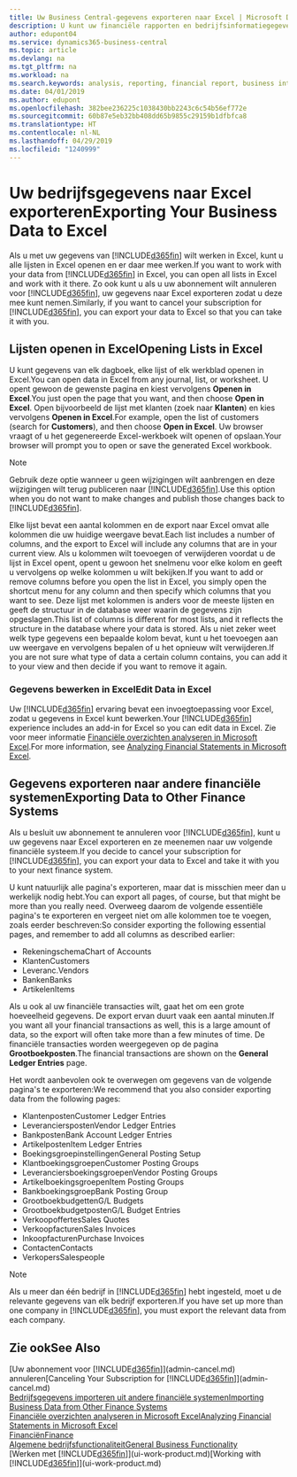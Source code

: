 ```yaml
---
title: Uw Business Central-gegevens exporteren naar Excel | Microsoft Docs
description: U kunt uw financiële rapporten en bedrijfsinformatiegegevens uit Business Central exporteren naar Excel of uw gegevens in Excel openen.
author: edupont04
ms.service: dynamics365-business-central
ms.topic: article
ms.devlang: na
ms.tgt_pltfrm: na
ms.workload: na
ms.search.keywords: analysis, reporting, financial report, business intelligence, BI, Excel
ms.date: 04/01/2019
ms.author: edupont
ms.openlocfilehash: 382bee236225c1038430bb2243c6c54b56ef772e
ms.sourcegitcommit: 60b87e5eb32bb408dd65b9855c29159b1dfbfca8
ms.translationtype: HT
ms.contentlocale: nl-NL
ms.lasthandoff: 04/29/2019
ms.locfileid: "1240999"
---
```

# <a name="exporting-your-business-data-to-excel"></a><span data-ttu-id="a0054-103">Uw bedrijfsgegevens naar Excel exporteren</span><span class="sxs-lookup"><span data-stu-id="a0054-103">Exporting Your Business Data to Excel</span></span>
<span data-ttu-id="a0054-104">Als u met uw gegevens van [!INCLUDE[d365fin](includes/d365fin_md.md)] wilt werken in Excel, kunt u alle lijsten in Excel openen en er daar mee werken.</span><span class="sxs-lookup"><span data-stu-id="a0054-104">If you want to work with your data from [!INCLUDE[d365fin](includes/d365fin_md.md)] in Excel, you can open all lists in Excel and work with it there.</span></span> <span data-ttu-id="a0054-105">Zo ook kunt u als u uw abonnement wilt annuleren voor [!INCLUDE[d365fin](includes/d365fin_md.md)], uw gegevens naar Excel exporteren zodat u deze mee kunt nemen.</span><span class="sxs-lookup"><span data-stu-id="a0054-105">Similarly, if you want to cancel your subscription for [!INCLUDE[d365fin](includes/d365fin_md.md)], you can export your data to Excel so that you can take it with you.</span></span>

## <a name="opening-lists-in-excel"></a><span data-ttu-id="a0054-106">Lijsten openen in Excel</span><span class="sxs-lookup"><span data-stu-id="a0054-106">Opening Lists in Excel</span></span>
<span data-ttu-id="a0054-107">U kunt gegevens van elk dagboek, elke lijst of elk werkblad openen in Excel.</span><span class="sxs-lookup"><span data-stu-id="a0054-107">You can open data in Excel from any journal, list, or worksheet.</span></span> <span data-ttu-id="a0054-108">U opent gewoon de gewenste pagina en kiest vervolgens **Openen in Excel**.</span><span class="sxs-lookup"><span data-stu-id="a0054-108">You just open the page that you want, and then choose **Open in Excel**.</span></span> <span data-ttu-id="a0054-109">Open bijvoorbeeld de lijst met klanten (zoek naar **Klanten**) en kies vervolgens **Openen in Excel**.</span><span class="sxs-lookup"><span data-stu-id="a0054-109">For example, open the list of customers (search for **Customers**), and then choose **Open in Excel**.</span></span> <span data-ttu-id="a0054-110">Uw browser vraagt of u het gegenereerde Excel-werkboek wilt openen of opslaan.</span><span class="sxs-lookup"><span data-stu-id="a0054-110">Your browser will prompt you to open or save the generated Excel workbook.</span></span>  

> [!NOTE]
> <span data-ttu-id="a0054-111">Gebruik deze optie wanneer u geen wijzigingen wilt aanbrengen en deze wijzigingen wilt terug publiceren naar [!INCLUDE[d365fin](includes/d365fin_md.md)].</span><span class="sxs-lookup"><span data-stu-id="a0054-111">Use this option when you do not want to make changes and publish those changes back to [!INCLUDE[d365fin](includes/d365fin_md.md)].</span></span>  

<span data-ttu-id="a0054-112">Elke lijst bevat een aantal kolommen en de export naar Excel omvat alle kolommen die uw huidige weergave bevat.</span><span class="sxs-lookup"><span data-stu-id="a0054-112">Each list includes a number of columns, and the export to Excel will include any columns that are in your current view.</span></span> <span data-ttu-id="a0054-113">Als u kolommen wilt toevoegen of verwijderen voordat u de lijst in Excel opent, opent u gewoon het snelmenu voor elke kolom en geeft u vervolgens op welke kolommen u wilt bekijken.</span><span class="sxs-lookup"><span data-stu-id="a0054-113">If you want to add or remove columns before you open the list in Excel, you simply open the shortcut menu for any column and then specify which columns that you want to see.</span></span> <span data-ttu-id="a0054-114">Deze lijst met kolommen is anders voor de meeste lijsten en geeft de structuur in de database weer waarin de gegevens zijn opgeslagen.</span><span class="sxs-lookup"><span data-stu-id="a0054-114">This list of columns is different for most lists, and it reflects the structure in the database where your data is stored.</span></span> <span data-ttu-id="a0054-115">Als u niet zeker weet welk type gegevens een bepaalde kolom bevat, kunt u het toevoegen aan uw weergave en vervolgens bepalen of u het opnieuw wilt verwijderen.</span><span class="sxs-lookup"><span data-stu-id="a0054-115">If you are not sure what type of data a certain column contains, you can add it to your view and then decide if you want to remove it again.</span></span>  

### <a name="edit-data-in-excel"></a><span data-ttu-id="a0054-116">Gegevens bewerken in Excel</span><span class="sxs-lookup"><span data-stu-id="a0054-116">Edit Data in Excel</span></span>
<span data-ttu-id="a0054-117">Uw [!INCLUDE[d365fin](includes/d365fin_md.md)] ervaring bevat een invoegtoepassing voor Excel, zodat u gegevens in Excel kunt bewerken.</span><span class="sxs-lookup"><span data-stu-id="a0054-117">Your [!INCLUDE[d365fin](includes/d365fin_md.md)] experience includes an add-in for Excel so you can edit data in Excel.</span></span> <span data-ttu-id="a0054-118">Zie voor meer informatie [Financiële overzichten analyseren in Microsoft Excel](finance-analyze-excel.md).</span><span class="sxs-lookup"><span data-stu-id="a0054-118">For more information, see [Analyzing Financial Statements in Microsoft Excel](finance-analyze-excel.md).</span></span>  

## <a name="exporting-data-to-other-finance-systems"></a><span data-ttu-id="a0054-119">Gegevens exporteren naar andere financiële systemen</span><span class="sxs-lookup"><span data-stu-id="a0054-119">Exporting Data to Other Finance Systems</span></span>
<span data-ttu-id="a0054-120">Als u besluit uw abonnement te annuleren voor [!INCLUDE[d365fin](includes/d365fin_md.md)], kunt u uw gegevens naar Excel exporteren en ze meenemen naar uw volgende financiële systeem.</span><span class="sxs-lookup"><span data-stu-id="a0054-120">If you decide to cancel your subscription for [!INCLUDE[d365fin](includes/d365fin_md.md)], you can export your data to Excel and take it with you to your next finance system.</span></span>  

<span data-ttu-id="a0054-121">U kunt natuurlijk alle pagina's exporteren, maar dat is misschien meer dan u werkelijk nodig hebt.</span><span class="sxs-lookup"><span data-stu-id="a0054-121">You can export all pages, of course, but that might be more than you really need.</span></span> <span data-ttu-id="a0054-122">Overweeg daarom de volgende essentiële pagina's te exporteren en vergeet niet om alle kolommen toe te voegen, zoals eerder beschreven:</span><span class="sxs-lookup"><span data-stu-id="a0054-122">So consider exporting the following essential pages, and remember to add all columns as described earlier:</span></span>  

* <span data-ttu-id="a0054-123">Rekeningschema</span><span class="sxs-lookup"><span data-stu-id="a0054-123">Chart of Accounts</span></span>  
* <span data-ttu-id="a0054-124">Klanten</span><span class="sxs-lookup"><span data-stu-id="a0054-124">Customers</span></span>  
* <span data-ttu-id="a0054-125">Leveranc.</span><span class="sxs-lookup"><span data-stu-id="a0054-125">Vendors</span></span>  
* <span data-ttu-id="a0054-126">Banken</span><span class="sxs-lookup"><span data-stu-id="a0054-126">Banks</span></span>  
* <span data-ttu-id="a0054-127">Artikelen</span><span class="sxs-lookup"><span data-stu-id="a0054-127">Items</span></span>  

<span data-ttu-id="a0054-128">Als u ook al uw financiële transacties wilt, gaat het om een grote hoeveelheid gegevens. De export ervan duurt vaak een aantal minuten.</span><span class="sxs-lookup"><span data-stu-id="a0054-128">If you want all your financial transactions as well, this is a large amount of data, so the export will often take more than a few minutes of time.</span></span> <span data-ttu-id="a0054-129">De financiële transacties worden weergegeven op de pagina **Grootboekposten**.</span><span class="sxs-lookup"><span data-stu-id="a0054-129">The financial transactions are shown on the **General Ledger Entries** page.</span></span>  

<span data-ttu-id="a0054-130">Het wordt aanbevolen ook te overwegen om gegevens van de volgende pagina's te exporteren:</span><span class="sxs-lookup"><span data-stu-id="a0054-130">We recommend that you also consider exporting data from the following pages:</span></span>  

* <span data-ttu-id="a0054-131">Klantenposten</span><span class="sxs-lookup"><span data-stu-id="a0054-131">Customer Ledger Entries</span></span>  
* <span data-ttu-id="a0054-132">Leveranciersposten</span><span class="sxs-lookup"><span data-stu-id="a0054-132">Vendor Ledger Entries</span></span>  
* <span data-ttu-id="a0054-133">Bankposten</span><span class="sxs-lookup"><span data-stu-id="a0054-133">Bank Account Ledger Entries</span></span>  
* <span data-ttu-id="a0054-134">Artikelposten</span><span class="sxs-lookup"><span data-stu-id="a0054-134">Item Ledger Entries</span></span>  
* <span data-ttu-id="a0054-135">Boekingsgroepinstellingen</span><span class="sxs-lookup"><span data-stu-id="a0054-135">General Posting Setup</span></span>  
* <span data-ttu-id="a0054-136">Klantboekingsgroepen</span><span class="sxs-lookup"><span data-stu-id="a0054-136">Customer Posting Groups</span></span>  
* <span data-ttu-id="a0054-137">Leveranciersboekingsgroepen</span><span class="sxs-lookup"><span data-stu-id="a0054-137">Vendor Posting Groups</span></span>  
* <span data-ttu-id="a0054-138">Artikelboekingsgroepen</span><span class="sxs-lookup"><span data-stu-id="a0054-138">Item Posting Groups</span></span>  
* <span data-ttu-id="a0054-139">Bankboekingsgroep</span><span class="sxs-lookup"><span data-stu-id="a0054-139">Bank Posting Group</span></span>  
* <span data-ttu-id="a0054-140">Grootboekbudgetten</span><span class="sxs-lookup"><span data-stu-id="a0054-140">G/L Budgets</span></span>  
* <span data-ttu-id="a0054-141">Grootboekbudgetposten</span><span class="sxs-lookup"><span data-stu-id="a0054-141">G/L Budget Entries</span></span>  
* <span data-ttu-id="a0054-142">Verkoopoffertes</span><span class="sxs-lookup"><span data-stu-id="a0054-142">Sales Quotes</span></span>  
* <span data-ttu-id="a0054-143">Verkoopfacturen</span><span class="sxs-lookup"><span data-stu-id="a0054-143">Sales Invoices</span></span>  
* <span data-ttu-id="a0054-144">Inkoopfacturen</span><span class="sxs-lookup"><span data-stu-id="a0054-144">Purchase Invoices</span></span>  
* <span data-ttu-id="a0054-145">Contacten</span><span class="sxs-lookup"><span data-stu-id="a0054-145">Contacts</span></span>  
* <span data-ttu-id="a0054-146">Verkopers</span><span class="sxs-lookup"><span data-stu-id="a0054-146">Salespeople</span></span>  

> [!NOTE]  
>   <span data-ttu-id="a0054-147">Als u meer dan één bedrijf in [!INCLUDE[d365fin](includes/d365fin_md.md)] hebt ingesteld, moet u de relevante gegevens van elk bedrijf exporteren.</span><span class="sxs-lookup"><span data-stu-id="a0054-147">If you have set up more than one company in [!INCLUDE[d365fin](includes/d365fin_md.md)], you must export the relevant data from each company.</span></span>

## <a name="see-also"></a><span data-ttu-id="a0054-148">Zie ook</span><span class="sxs-lookup"><span data-stu-id="a0054-148">See Also</span></span>
<span data-ttu-id="a0054-149">[Uw abonnement voor [!INCLUDE[d365fin](includes/d365fin_md.md)]](admin-cancel.md) annuleren</span><span class="sxs-lookup"><span data-stu-id="a0054-149">[Canceling Your Subscription for [!INCLUDE[d365fin](includes/d365fin_md.md)]](admin-cancel.md)</span></span>  
[<span data-ttu-id="a0054-150">Bedrijfsgegevens importeren uit andere financiële systemen</span><span class="sxs-lookup"><span data-stu-id="a0054-150">Importing Business Data from Other Finance Systems</span></span>](across-import-data-configuration-packages.md)  
[<span data-ttu-id="a0054-151">Financiële overzichten analyseren in Microsoft Excel</span><span class="sxs-lookup"><span data-stu-id="a0054-151">Analyzing Financial Statements in Microsoft Excel</span></span>](finance-analyze-excel.md)  
[<span data-ttu-id="a0054-152">Financiën</span><span class="sxs-lookup"><span data-stu-id="a0054-152">Finance</span></span>](finance.md)  
[<span data-ttu-id="a0054-153">Algemene bedrijfsfunctionaliteit</span><span class="sxs-lookup"><span data-stu-id="a0054-153">General Business Functionality</span></span>](ui-across-business-areas.md)  
<span data-ttu-id="a0054-154">[Werken met [!INCLUDE[d365fin](includes/d365fin_md.md)]](ui-work-product.md)</span><span class="sxs-lookup"><span data-stu-id="a0054-154">[Working with [!INCLUDE[d365fin](includes/d365fin_md.md)]](ui-work-product.md)</span></span>  

